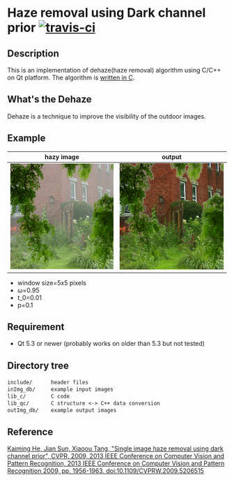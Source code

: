 # Haze removal using Dark channel prior [![travis-ci](https://travis-ci.org/mshr-h/Image_Dehazing.svg?branch=master)](https://travis-ci.org/mshr-h/Image_Dehazing)
## Description
This is an implementation of dehaze(haze removal) algorithm using C/C++ on Qt platform.
The algorithm is [written in C](lib_c/Dehaze.c).

## What's the Dehaze
Dehaze is a technique to improve the visibility of the outdoor images.

## Example
|         hazy image         |              output             |
| :------------------------: | :-----------------------------: |
| ![](inImg_db/Fattal_2.png) | ![](outImg_db/Fattal_2_out.png) |
- window size=5x5 pixels
- ω=0.95
- t_0=0.01
- p=0.1

## Requirement
- Qt 5.3 or newer (probably works on older than 5.3 but not tested)

## Directory tree
```
include/      header files
inImg_db/     example input images
lib_c/        C code
lib_qc/       C structure <-> C++ data conversion
outImg_db/    example output images
```

## Reference
[Kaiming He, Jian Sun, Xiaoou Tang, "Single image haze removal using dark channel prior", CVPR, 2009, 2013 IEEE Conference on Computer Vision and Pattern Recognition, 2013 IEEE Conference on Computer Vision and Pattern Recognition 2009, pp. 1956-1963, doi:10.1109/CVPRW.2009.5206515](http://research.microsoft.com/en-us/um/people/jiansun/papers/Dehaze_CVPR2009.pdf)
